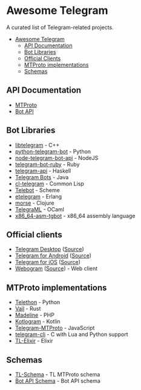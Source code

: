 # Awesome Telegram
A curated list of Telegram-related projects.

- [Awesome Telegram](#awesome-telegram)
  - [API Documentation](#api-documentation)
  - [Bot Libraries](#bot-libraries)
  - [Official Clients](#official-clients)
  - [MTProto implementations](#mtproto-implementations)
  - [Schemas](#schemas)
  
## API Documentation
* [MTProto](https://core.telegram.org/mtproto)
* [Bot API](https://core.telegram.org/bots/api)

## Bot Libraries

* [libtelegram](https://github.com/slowriot/libtelegram) - C++
* [python-telegram-bot](https://github.com/python-telegram-bot/python-telegram-bot) - Python
* [node-telegram-bot-api](https://github.com/yagop/node-telegram-bot-api) - NodeJS
* [telegram-bot-ruby](https://github.com/atipugin/telegram-bot-ruby) - Ruby
* [telegram-api](http://github.com/klappvisor/haskell-telegram-api) - Haskell
* [Telegram Bots](https://github.com/rubenlagus/TelegramBots) - Java
* [cl-telegram](https://github.com/sovietspaceship/cl-telegram-bot) - Common Lisp
* [Telebot](https://github.com/KnairdA/Telebot) - Scheme
* [etelegram](https://github.com/tnt-dev/etelegram) - Erlang
* [morse](https://github.com/Otann/morse) - Clojure
* [TelegraML](https://github.com/nv-vn/TelegraML) - OCaml
* [x86_64-asm-tgbot](https://github.com/StefanoBelli/x86_64-asm-tgbot) - x86_64 assembly language


## Official clients
* [Telegram Desktop](https://desktop.telegram.org) ([Source](https://github.com/telegramdesktop/tdesktop))
* [Telegram for Android](https://play.google.com/store/apps/details?id=org.telegram.messenger) ([Source](https://github.com/DrKLO/Telegram))
* [Telegram for iOS](https://itunes.apple.com/gb/app/telegram-messenger/id686449807?mt=8) ([Source](https://github.com/peter-iakovlev/Telegram))
* [Webogram](https://web.telegram.org) ([Source](https://github.com/zhukov/webogram)) - Web client

## MTProto implementations

* [Telethon](https://github.com/LonamiWebs/Telethon) - Python
* [Vail](https://github.com/JuanPotato/Vail) - Rust
* [Madeline](https://github.com/danog/MadelineProto) - PHP
* [Kotlogram](https://github.com/badoualy/kotlogram) - Kotlin
* [Telegram-MTProto](https://github.com/zerobias/telegram-mtproto) - JavaScript
* [telegram-cli](https://github.com/vysheng/tg) - C with Lua and Python support
* [TL-Elixir](https://gitlab.com/snippets/1664390) - Elixir

## Schemas
* [TL-Schema](https://github.com/stek29/tl-schema) - TL MTProto schema
* [Bot API Schema](https://github.com/tranql/telegram-bot-api-schema) - Bot API schema

